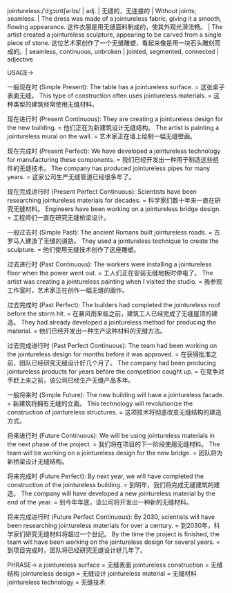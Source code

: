 jointureless:/ˈdʒɔɪntʃərlɪs/ | adj. | 无缝的，无连接的 | Without joints; seamless.  |  The dress was made of a jointureless fabric, giving it a smooth, flowing appearance. 这件衣服是用无缝面料制成的，使其外观光滑流畅。 |  The artist created a jointureless sculpture, appearing to be carved from a single piece of stone.  这位艺术家创作了一个无缝雕塑，看起来像是用一块石头雕刻而成的。| seamless, continuous, unbroken | jointed, segmented, connected | adjective

USAGE->

一般现在时 (Simple Present):
The table has a jointureless surface. = 这张桌子表面无缝。
This type of construction often uses jointureless materials. = 这种类型的建筑经常使用无缝材料。

现在进行时 (Present Continuous):
They are creating a jointureless design for the new building. = 他们正在为新建筑设计无缝结构。
The artist is painting a jointureless mural on the wall. = 艺术家正在墙上绘制一幅无缝壁画。

现在完成时 (Present Perfect):
We have developed a jointureless technology for manufacturing these components. = 我们已经开发出一种用于制造这些组件的无缝技术。
The company has produced jointureless pipes for many years. = 这家公司生产无缝管道已经很多年了。

现在完成进行时 (Present Perfect Continuous):
Scientists have been researching jointureless materials for decades. = 科学家们数十年来一直在研究无缝材料。
Engineers have been working on a jointureless bridge design. = 工程师们一直在研究无缝桥梁设计。

一般过去时 (Simple Past):
The ancient Romans built jointureless roads. = 古罗马人建造了无缝的道路。
They used a jointureless technique to create the sculpture. = 他们使用无缝技术创作了这座雕塑。

过去进行时 (Past Continuous):
The workers were installing a jointureless floor when the power went out. = 工人们正在安装无缝地板时停电了。
The artist was creating a jointureless painting when I visited the studio. = 我参观工作室时，艺术家正在创作一幅无缝的画作。

过去完成时 (Past Perfect):
The builders had completed the jointureless roof before the storm hit. =  在暴风雨来临之前，建筑工人已经完成了无缝屋顶的建造。
They had already developed a jointureless method for producing the material. = 他们已经开发出一种生产这种材料的无缝方法。

过去完成进行时 (Past Perfect Continuous):
The team had been working on the jointureless design for months before it was approved. =  在获得批准之前，团队已经研究无缝设计好几个月了。
The company had been producing jointureless products for years before the competition caught up. = 在竞争对手赶上来之前，该公司已经生产无缝产品多年。

一般将来时 (Simple Future):
The new building will have a jointureless facade. = 新建筑将拥有无缝的立面。
This technology will revolutionize the construction of jointureless structures. = 这项技术将彻底改变无缝结构的建造方式。

将来进行时 (Future Continuous):
We will be using jointureless materials in the next phase of the project. = 我们将在项目的下一阶段使用无缝材料。
The team will be working on a jointureless design for the new bridge. = 团队将为新桥梁设计无缝结构。

将来完成时 (Future Perfect):
By next year, we will have completed the construction of the jointureless building. = 到明年，我们将完成无缝建筑的建造。
The company will have developed a new jointureless material by the end of the year. = 到今年年底，该公司将开发出一种新的无缝材料。

将来完成进行时 (Future Perfect Continuous):
By 2030, scientists will have been researching jointureless materials for over a century. = 到2030年，科学家们研究无缝材料将超过一个世纪。
By the time the project is finished, the team will have been working on the jointureless design for several years. = 到项目完成时，团队将已经研究无缝设计好几年了。


PHRASE->
a jointureless surface = 无缝表面
jointureless construction = 无缝结构
jointureless design = 无缝设计
jointureless material = 无缝材料
jointureless technology = 无缝技术
